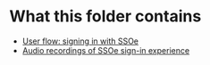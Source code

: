# What this folder contains

- [User flow: signing in with SSOe](https://github.com/department-of-veterans-affairs/va.gov-team/blob/master/products/identity/sso/ux-research/ssoe-user-flows/Sign%20In%20User%20Flow.pdf)
- [Audio recordings of SSOe sign-in experience](https://github.com/department-of-veterans-affairs/va.gov-team/tree/master/products/identity/sso/ux-research/ssoe-user-flows/audio-recordings)
